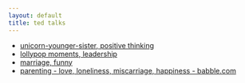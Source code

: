 ```yaml
---
layout: default
title: ted talks
---
```


- [unicorn-younger-sister, positive thinking](http://www.ted.com/talks/shawn_achor_the_happy_secret_to_better_work.html)
- [lollypop moments, leadership](http://www.ted.com/talks/drew_dudley_everyday_leadership.html)
- [marriage, funny](http://www.ted.com/talks/jenna_mccarthy_what_you_don_t_know_about_marriage.html)
- [parenting - love, loneliness, miscarriage, happiness - babble.com](http://www.ted.com/talks/rufus_griscom_alisa_volkman_let_s_talk_parenting_taboos.html)
